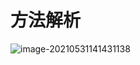 # 方法解析

![image-20210531141431138](F:\rCore\rcore-tutorial-detail\资源文件\实验一.assets\image-20210531141431138.png)